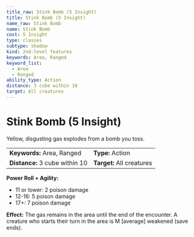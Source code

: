 ```yaml
---
title_raw: Stink Bomb (5 Insight)
title: Stink Bomb (5 Insight)
name_raw: Stink Bomb
name: Stink Bomb
cost: 5 Insight
type: classes
subtype: shadow
kind: 2nd-level features
keywords: Area, Ranged
keyword_list:
  - Area
  - Ranged
ability_type: Action
distance: 3 cube within 10
target: All creatures
---
```


# Stink Bomb (5 Insight)

Yellow, disgusting gas explodes from a bomb you toss.

|                                |                           |
| :----------------------------- | :------------------------ |
| **Keywords:** Area, Ranged     | **Type:** Action          |
| **Distance:** 3 cube within 10 | **Target:** All creatures |

**Power Roll + Agility:**

- 11 or lower: 2 poison damage
- 12-16: 5 poison damage
- 17+: 7 poison damage

**Effect:** The gas remains in the area until the end of the encounter. A creature who starts their turn in the area is M \[average\] weakened (save ends).
